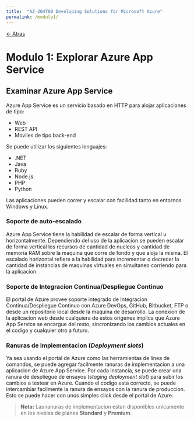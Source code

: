 ```yaml
---
title:  "AZ-204T00 Developing Solutions for Microsoft Azure"
permalink: /modulo1/
---
```


[<- Atras](index.md)

# Modulo 1: Explorar Azure App Service
## Examinar Azure App Service

Azure App Service es un servicio basado en HTTP para alojar aplicaciones de tipo:

* Web
* REST API
* Moviles de tipo back-end

Se puede utilizar los siguientes lenguajes:

* .NET
* Java
* Ruby
* Node.js
* PHP
* Python

Las aplicaciones pueden correr y escalar con facilidad tanto en entornos Windows y Linux.

### Soporte de auto-escalado

Azure App Service tiene la habilidad de escalar de forma vertical u horizontalmente. Dependiendo del uso de la aplicacion se pueden escalar de forma vertical los recursos de cantidad de nucleos y cantidad de memoria RAM sobre la maquina que corre de fondo y que aloja la misma. El escalado horizontal refiere a la habilidad para incrementar o decrecer la cantidad de instancias de maquinas virtuales en simultaneo corriendo para la aplicacion.

### Soporte de Integracion Continua/Despliegue Continuo

El portal de Azure provee soporte integrado de Integracion Continua/Despliegue Continuo con Azure DevOps, GitHub, Bitbucket, FTP o desde un repositorio local desde la maquina de desarrollo. La conexion de la aplicacion web desde cualquiera de estos origenes implica que Azure App Service se encargue del resto, sincronizando los cambios actuales en el codigo y cualquier otro a futuro.

### Ranuras de Implementacion (_Deployment slots_)

Ya sea usando el portal de Azure como las herramientas de linea de comandos, se puede agregar facilmente ranuras de implementacion a una aplicacion de Azure App Service. Por cada instancia, se puede crear una ranura de despliegue de ensayos (_staging deployment slot_) para subir los cambios a testear en Azure. Cuando el codigo esta correcto, se puede intercambiar facilmente la ranura de ensayos con la ranura de produccion. Esto se puede hacer con unos simples click desde el portal de Azure.

> __Nota:__ Las ranuras de implementacion estan disponibles unicamente en los niveles de planes __Standard__ y __Premium__.